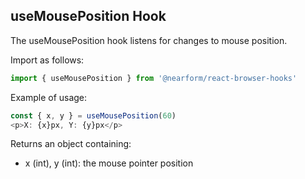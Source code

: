 ## useMousePosition Hook

The useMousePosition hook listens for changes to mouse position.  

Import as follows:

```javascript
import { useMousePosition } from '@nearform/react-browser-hooks' 
```

Example of usage:

```javascript
const { x, y } = useMousePosition(60)
<p>X: {x}px, Y: {y}px</p>
```

Returns an object containing:
- x (int), y (int): the mouse pointer position